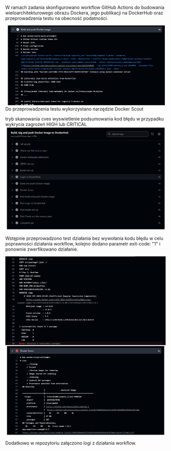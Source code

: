 W ramach zadania skonfigurowano workflow GitHub Actions do budowania wieloarchitekturowego obrazu Dockera, jego publikacji na DockerHub oraz przeprowadzenia testu na obecność podatności.

![alt text](https://github.com/lukaszlikos/zadanie_2/blob/master/images/buildx.png)
Do przeprowadzenia testu wykorzystano narzędzie Docker Scout 

tryb skanowania cves
wyswietlenie podsumowania
kod błędu w przypadku wykrycia zagrożeń HIGH lub CRITICAL
![alt text](https://github.com/lukaszlikos/zadanie_2/blob/master/images/Zrzut%20ekranu%202024-12-15%20024947.png)

Wstępnie przeprowadzono test działania bez wywołania kodu błędu w celu poprawności działania workflow, kolejno dodano parametr exit-code: "1"
i ponownie zwerfikowano działanie. 

![alt text](https://github.com/lukaszlikos/zadanie_2/blob/master/images/Scout%202.png)
![alt text](https://github.com/lukaszlikos/zadanie_2/blob/master/images/Scout.png)

Dodatkowo w repozytoriu załączono logi z działania workflow.
